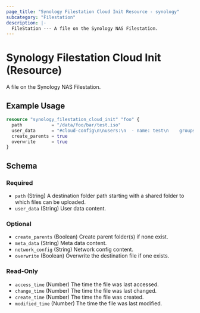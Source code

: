 ```yaml
---
page_title: "Synology Filestation Cloud Init Resource - synology"
subcategory: "Filestation"
description: |-
  FileStation --- A file on the Synology NAS Filestation.
---
```


# Synology Filestation Cloud Init (Resource)

A file on the Synology NAS Filestation.


## Example Usage

```terraform
resource "synology_filestation_cloud_init" "foo" {
  path           = "/data/foo/bar/test.iso"
  user_data      = "#cloud-config\n\nusers:\n  - name: test\n    groups: sudo\n    shell: /bin/bash\n    sudo: ['ALL=(ALL) NOPASSWD:ALL']\n    ssh_authorized_keys:\n      - ssh-rsa AAAAB3NzaC1yc2EAAAADAQABAAABgQDf7"
  create_parents = true
  overwrite      = true
}
```

<!-- schema generated by tfplugindocs -->
## Schema

### Required

- `path` (String) A destination folder path starting with a shared folder to which files can be uploaded.
- `user_data` (String) User data content.

### Optional

- `create_parents` (Boolean) Create parent folder(s) if none exist.
- `meta_data` (String) Meta data content.
- `network_config` (String) Network config content.
- `overwrite` (Boolean) Overwrite the destination file if one exists.

### Read-Only

- `access_time` (Number) The time the file was last accessed.
- `change_time` (Number) The time the file was last changed.
- `create_time` (Number) The time the file was created.
- `modified_time` (Number) The time the file was last modified.